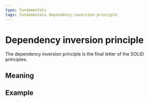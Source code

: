 ```yaml
---
type: fundamentals
tags: fundamentals dependency-inversion-principle
---
```


# Dependency inversion principle

The dependency inversion principle is the final letter of the SOLID principles.

## Meaning

## Example
